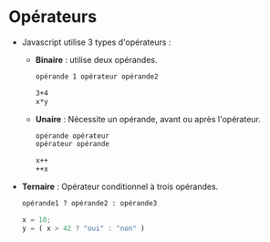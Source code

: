 # Opérateurs

- Javascript utilise 3 types d'opérateurs :
  - **Binaire** : utilise deux opérandes.  

    ```txt
    opérande 1 opérateur opérande2
    ```

    ```txt
    3+4
    x*y
    ```
  
  - **Unaire** : Nécessite un opérande, avant ou après l'opérateur.  

    ```txt
    opérande opérateur
    opérateur opérande
    ```

    ```txt
    x++
    ++x
    ```

- **Ternaire** : Opérateur conditionnel à trois opérandes.

    ```txt
    opérande1 ? opérande2 : opérande3
    ```

    ```js
    x = 10;
    y = ( x > 42 ? "oui" : "non" )
    ```